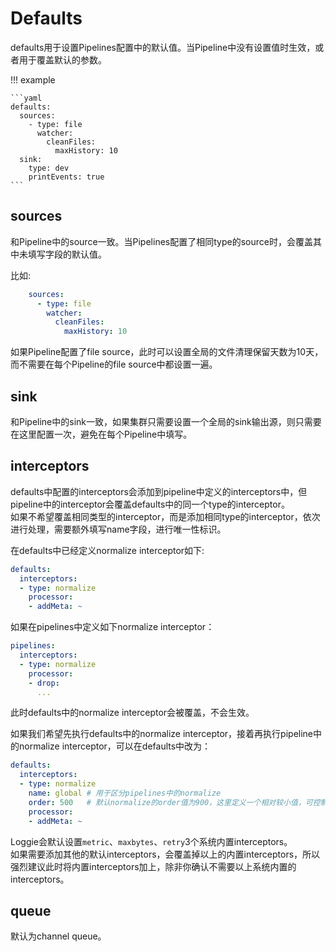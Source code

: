# Defaults
defaults用于设置Pipelines配置中的默认值。当Pipeline中没有设置值时生效，或者用于覆盖默认的参数。

!!! example

    ```yaml
    defaults:
      sources:
        - type: file
          watcher:
            cleanFiles:
              maxHistory: 10
      sink:
        type: dev
        printEvents: true
    ```

## sources
和Pipeline中的source一致。当Pipelines配置了相同type的source时，会覆盖其中未填写字段的默认值。

比如:
```yaml
    sources:
      - type: file
        watcher:
          cleanFiles:
            maxHistory: 10
```
如果Pipeline配置了file source，此时可以设置全局的文件清理保留天数为10天，而不需要在每个Pipeline的file source中都设置一遍。

## sink
和Pipeline中的sink一致，如果集群只需要设置一个全局的sink输出源，则只需要在这里配置一次，避免在每个Pipeline中填写。

## interceptors
defaults中配置的interceptors会添加到pipeline中定义的interceptors中，但pipeline中的interceptor会覆盖defaults中的同一个type的interceptor。  
如果不希望覆盖相同类型的interceptor，而是添加相同type的interceptor，依次进行处理，需要额外填写name字段，进行唯一性标识。  

在defaults中已经定义normalize interceptor如下:  

```yaml
defaults:
  interceptors:
  - type: normalize
    processor:
    - addMeta: ~
```

如果在pipelines中定义如下normalize interceptor：

```yaml
pipelines:
  interceptors:
  - type: normalize
    processor:
    - drop:
      ...
```

此时defaults中的normalize interceptor会被覆盖，不会生效。  

如果我们希望先执行defaults中的normalize interceptor，接着再执行pipeline中的normalize interceptor，可以在defaults中改为：

```yaml
defaults:
  interceptors:
  - type: normalize
    name: global # 用于区分pipelines中的normalize
    order: 500   # 默认normalize的order值为900，这里定义一个相对较小值，可控制先执行defaults中的normalize
    processor:
    - addMeta: ~

```

Loggie会默认设置`metric`、`maxbytes`、`retry`3个系统内置interceptors。  
如果需要添加其他的默认interceptors，会覆盖掉以上的内置interceptors，所以强烈建议此时将内置interceptors加上，除非你确认不需要以上系统内置的interceptors。  

## queue
默认为channel queue。

